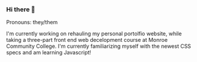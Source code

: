 ### Hi there 👋

Pronouns: they/them

I'm currently working on rehauling my personal portolfio website, while taking a three-part front end web decelopment course at Monroe Community College. I'm currently familiarizing myself with the newest CSS specs and am learning Javascript!

<!--
**keircatenation/keircatenation** is a ✨ _special_ ✨ repository because its `README.md` (this file) appears on your GitHub profile.

Here are some ideas to get you started:

- 🔭 I’m currently working on ...
- 🌱 I’m currently learning ...
- 👯 I’m looking to collaborate on ...
- 🤔 I’m looking for help with ...
- 💬 Ask me about ...
- 📫 How to reach me: ...
- 😄 Pronouns: ...
- ⚡ Fun fact: ...
-->
